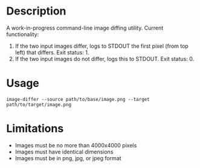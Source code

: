 # Description

A work-in-progress command-line image diffing utility. Current functionality:
1. If the two input images differ, logs to STDOUT the first pixel (from top left) that differs. Exit status: 1.
2. If the two input images do not differ, logs this to STDOUT. Exit status: 0.

# Usage
`image-differ --source path/to/base/image.png --target path/to/target/image.png`

# Limitations
- Images must be no more than 4000x4000 pixels
- Images must have identical dimensions
- Images must be in png, jpg, or jpeg format
